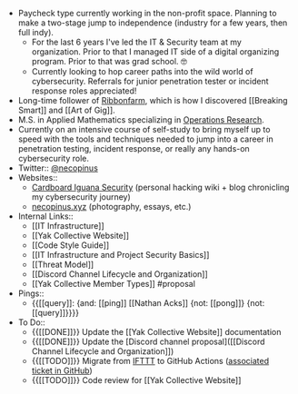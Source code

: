 - Paycheck type currently working in the non-profit space. Planning to make a two-stage jump to independence (industry for a few years, then full indy).
    - For the last 6 years I've led the IT & Security team at my organization. Prior to that I managed IT side of a digital organizing program. Prior to that was grad school. 🤓
    - Currently looking to hop career paths into the wild world of cybersecurity. Referrals for junior penetration tester or incident response roles appreciated!
- Long-time follower of [Ribbonfarm](https://www.ribbonfarm.com/), which is how I discovered [[Breaking Smart]] and [[Art of Gig]].
- M.S. in Applied Mathematics specializing in [Operations Research](https://en.wikipedia.org/wiki/Operations_research).
- Currently on an intensive course of self-study to bring myself up to speed with the tools and techniques needed to jump into a career in penetration testing, incident response, or really any hands-on cybersecurity role.
- Twitter:: [@necopinus](https://twitter.com/necopinus)
- Websites::
    - [Cardboard Iguana Security](https://cardboard-iguana.com) (personal hacking wiki + blog chronicling my cybersecurity journey)
    - [necopinus.xyz](https://necopinus.xyz) (photography, essays, etc.)
- Internal Links::
    - [[IT Infrastructure]]
    - [[Yak Collective Website]]
    - [[Code Style Guide]]
    - [[IT Infrastructure and Project Security Basics]]
    - [[Threat Model]]
    - [[Discord Channel Lifecycle and Organization]]
    - [[Yak Collective Member Types]] #proposal
- Pings::
    - {{[[query]]: {and: [[ping]] [[Nathan Acks]] {not: [[pong]]} {not: [[query]]}}}}
- To Do::
    - {{[[DONE]]}} Update the [[Yak Collective Website]] documentation
    - {{[[DONE]]}} Update the [Discord channel proposal]([[Discord Channel Lifecycle and Organization]])
    - {{[[TODO]]}} Migrate from [IFTTT](https://ifttt.com/) to GitHub Actions ([associated ticket in GitHub](https://github.com/The-Yak-Collective/yakcollective/issues/19))
    - {{[[TODO]]}} Code review for [[Yak Collective Website]]

